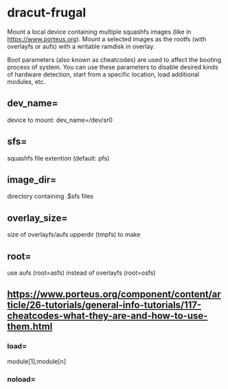 # dracut-frugal
Mount a local device containing multiple squashfs images (like in https://www.porteus.org). Mount a selected images as the rootfs (with overlayfs or aufs) with a writable ramdisk in overlay.

Boot parameters (also known as cheatcodes) are used to affect the booting process of system.  You can use these parameters to disable desired kinds of hardware detection, start  from a specific location, load additional modules, etc.

## dev_name=
device to mount: dev_name=/dev/sr0
## sfs=
squashfs file extention (default: pfs)
## image_dir=
directory containing .$sfs files
## overlay_size=
size of overlayfs/aufs upperdir (tmpfs) to make
## root=
use aufs (root=asfs) instead of overlayfs (root=osfs)

## https://www.porteus.org/component/content/article/26-tutorials/general-info-tutorials/117-cheatcodes-what-they-are-and-how-to-use-them.html
### load=
module[1];module[n]
### noload=
